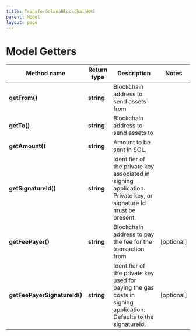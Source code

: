 ```yaml
---
title: TransferSolanaBlockchainKMS
parent: Model
layout: page
---
```


# Model Getters

Method name | Return type | Description | Notes
------------ | ------------- | ------------- | -------------
**getFrom()** | **string** | Blockchain address to send assets from |
**getTo()** | **string** | Blockchain address to send assets to |
**getAmount()** | **string** | Amount to be sent in SOL. |
**getSignatureId()** | **string** | Identifier of the private key associated in signing application. Private key, or signature Id must be present. |
**getFeePayer()** | **string** | Blockchain address to pay the fee for the transaction from | [optional]
**getFeePayerSignatureId()** | **string** | Identifier of the private key used for paying the gas costs in signing application. Defaults to the signatureId. | [optional]

